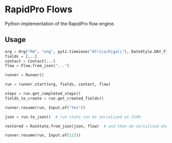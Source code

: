 RapidPro Flows
==============

Python implementation of the RapidPro flow engine.

Usage
-----

```python
org = Org("RW", "eng", pytz.timezone("Africa/Kigali"), DateStyle.DAY_FIRST, False)
fields = [...]
contact = Contact(...)
flow = Flow.from_json("...")

runner = Runner()

run = runner.start(org, fields, contact, flow)

steps = run.get_completed_steps()
fields_to_create = run.get_created_fields()

runner.resume(run, Input.of("Yes"))

json = run.to_json()  # run state can be serialized as JSON

restored = RunState.from_json(json, flow)  # and then de-serialized when needed

runner.resume(run, Input.of(123))

```

   